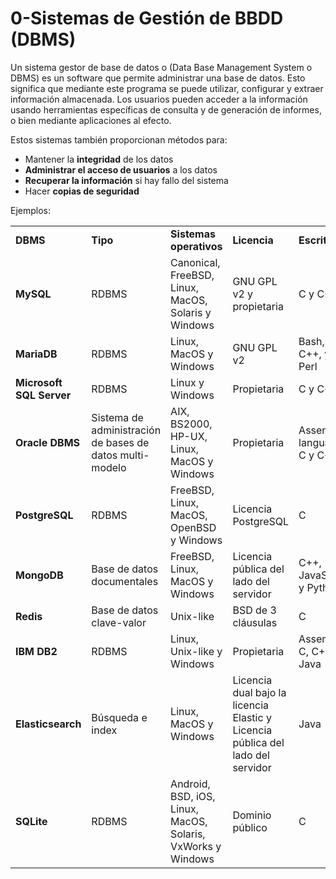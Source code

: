 # 0-Sistemas de Gestión de BBDD (DBMS)

Un sistema gestor de base de datos o (Data Base Management System o DBMS) es un software que permite administrar una base de datos. Esto significa que mediante este programa se puede utilizar, configurar y extraer información almacenada. Los usuarios pueden acceder a la información usando herramientas específicas de consulta y de generación de informes, o bien mediante aplicaciones al efecto.

Estos sistemas también proporcionan métodos para:
- Mantener la **integridad** de los datos
- **Administrar el acceso de usuarios** a los datos 
- **Recuperar la información** si hay fallo del sistema
- Hacer **copias de seguridad**

Ejemplos:

<table><tbody><tr><td><strong>DBMS</strong></td><td><strong>Tipo</strong></td><td><strong>Sistemas operativos</strong></td><td><strong>Licencia</strong></td><td><strong>Escrito en</strong></td></tr><tr><td><strong>MySQL</strong></td><td>RDBMS</td><td>Canonical, FreeBSD, Linux, MacOS, Solaris y Windows</td><td>GNU GPL v2 y propietaria</td><td>C y C++</td></tr><tr><td><strong>MariaDB</strong></td><td>RDBMS</td><td>Linux, MacOS y Windows</td><td>GNU GPL v2</td><td>Bash, C, C++, y Perl</td></tr><tr><td><strong>Microsoft SQL Server</strong></td><td>RDBMS</td><td>Linux y Windows</td><td>Propietaria</td><td>C y C++</td></tr><tr><td><strong>Oracle DBMS</strong></td><td>Sistema de administración de bases de datos multi-modelo</td><td>AIX, BS2000, HP-UX, Linux, MacOS y Windows</td><td>Propietaria</td><td>Assembly language, C y C++</td></tr><tr><td><strong>PostgreSQL</strong></td><td>RDBMS</td><td>FreeBSD, Linux, MacOS, OpenBSD y Windows</td><td>Licencia PostgreSQL</td><td>C</td></tr><tr><td><strong>MongoDB</strong></td><td>Base de datos documentales</td><td>FreeBSD, Linux, MacOS y Windows</td><td>Licencia pública del lado del servidor</td><td>C++, JavaScript y Python</td></tr><tr><td><strong>Redis</strong></td><td>Base de datos clave-valor</td><td>Unix-like</td><td>BSD de 3 cláusulas</td><td>C</td></tr><tr><td><strong>IBM DB2</strong></td><td>RDBMS</td><td>Linux, Unix-like y Windows</td><td>Propietaria</td><td>Assembly, C, C++ y Java</td></tr><tr><td><strong>Elasticsearch</strong></td><td>Búsqueda e index</td><td>Linux, MacOS y Windows</td><td>Licencia dual bajo la licencia Elastic y Licencia pública del lado del servidor</td><td>Java</td></tr><tr><td><strong>SQLite</strong></td><td>RDBMS</td><td>Android, BSD, iOS, Linux, MacOS, Solaris, VxWorks y Windows</td><td>Dominio público</td><td>C</td></tr></tbody></table>
